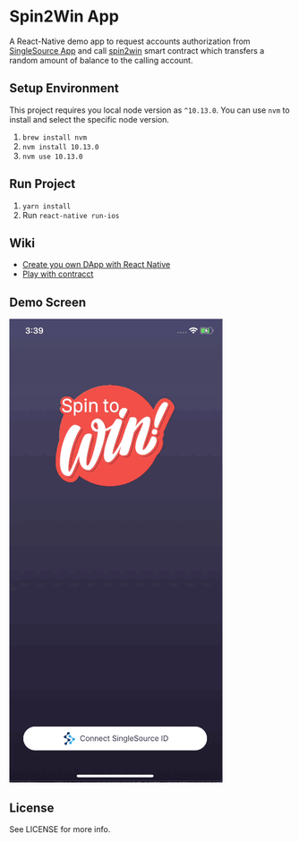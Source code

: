 # Spin2Win App

A React-Native demo app to request accounts authorization from [SingleSource App](https://testflight.apple.com/join/gfagbjh7) and
call [spin2win](https://github.com/cennznet/spin2win) smart contract which transfers a
random amount of balance to the calling account.

## Setup Environment

This project requires you local node version as `^10.13.0`. You can use `nvm` to install
and select the specific node version.

1. `brew install nvm`
2. `nvm install 10.13.0`
3. `nvm use 10.13.0`

## Run Project

1. `yarn install`
2. Run `react-native run-ios`

## Wiki
- [Create you own DApp with React Native](https://github.com/cennznet/spin2winApp/wiki/Create-you-own-DApp-with-React-Native)
- [Play with contracct](https://github.com/cennznet/spin2winApp/wiki/Play-with-Contract)

## Demo Screen

![image](https://github.com/cennznet/spin2winApp/blob/master/resources/demo.gif)

## License
See LICENSE for more info.
